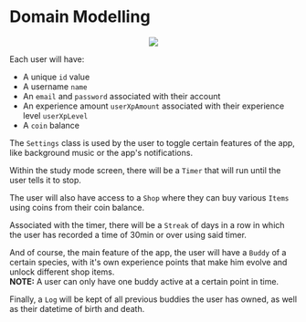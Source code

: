 # Domain Modelling

<p align = "center">
  <img src = https://github.com/FEUP-LEIC-ES-2022-23/2LEIC05T3/blob/main/images/domain-model.png>
</p>

Each user will have:
 - A unique `id` value
 - A username `name`
 - An `email` and `password` associated with their account
 - An experience amount `userXpAmount` associated with their experience level `userXpLevel`
 - A `coin` balance

The `Settings` class is used by the user to toggle certain features of the app, like background music or the app's notifications.

Within the study mode screen, there will be a `Timer` that will run until the user tells it to stop.

The user will also have access to a `Shop` where they can buy various `Items` using coins from their coin balance.

Associated with the timer, there will be a `Streak` of days in a row in which the user has recorded a time of 30min or over using said timer.

And of course, the main feature of the app, the user will have a `Buddy` of a certain species, with it's own experience points that make him evolve and unlock different shop items. <br>
**NOTE:** A user can only have one buddy active at a certain point in time.

Finally, a `Log` will be kept of all previous buddies the user has owned, as well as their datetime of birth and death.
